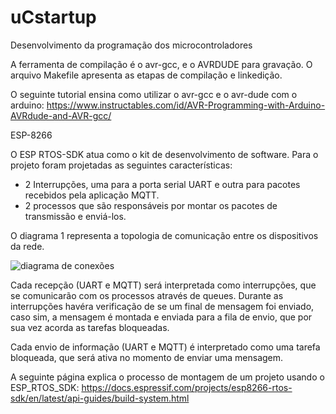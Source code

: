 # uCstartup
Desenvolvimento da programação dos microcontroladores

A ferramenta de compilação é o avr-gcc, e  o AVRDUDE para gravação.
O arquivo Makefile apresenta as etapas de compilação e linkedição.

O seguinte tutorial ensina como utilizar o avr-gcc e o avr-dude com o arduino: https://www.instructables.com/id/AVR-Programming-with-Arduino-AVRdude-and-AVR-gcc/


ESP-8266

O ESP RTOS-SDK atua como o kit de desenvolvimento de software.
Para o projeto foram projetadas as seguintes características:
- 2 Interrupções, uma para a porta serial UART e outra para pacotes recebidos pela aplicação MQTT.
- 2 processos que são responsáveis por montar os pacotes de transmissão e enviá-los.

O diagrama 1 representa a topologia de comunicação entre os dispositivos da rede.

![diagrama de conexões](https://github.com/andrehrema/uCstartup/blob/master/Topologia%20de%20conex%C3%B5es.png)

Cada recepção (UART e MQTT) será interpretada como interrupções, que se comunicarão com os processos através de queues.
Durante as interrupções havéra verificação de se um final de mensagem foi enviado, caso sim, a mensagem é montada e enviada para a fila de envio, que por sua vez acorda as tarefas bloqueadas.

Cada envio de informação (UART e MQTT) é interpretado como uma tarefa bloqueada, que será ativa no momento de enviar uma mensagem. 


A seguinte página explica o processo de montagem de um projeto usando o ESP_RTOS_SDK:
https://docs.espressif.com/projects/esp8266-rtos-sdk/en/latest/api-guides/build-system.html
